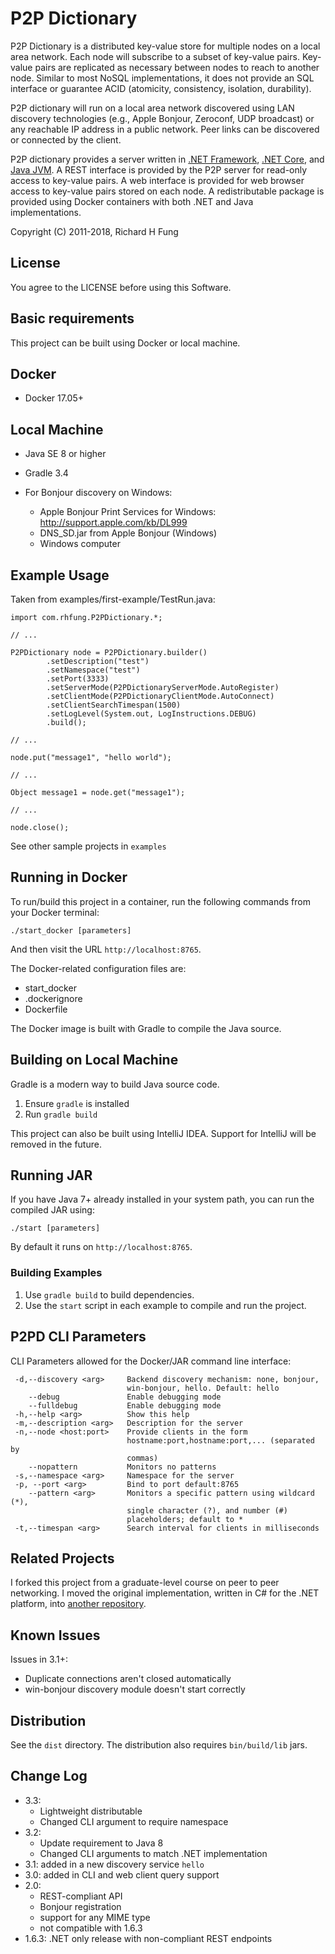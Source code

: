 P2P Dictionary
==============

P2P Dictionary is a distributed key-value store for multiple nodes
on a local area network. Each node will subscribe to 
a subset of key-value pairs. Key-value pairs are replicated as necessary
between nodes to reach to another node. Similar to most 
NoSQL implementations, it does not provide an SQL interface or
guarantee ACID (atomicity, consistency, isolation, durability).

P2P dictionary will run on a local area network discovered using 
LAN discovery technologies (e.g., Apple Bonjour, Zeroconf, UDP broadcast)
or any reachable IP address in a public network. Peer links can be discovered
or connected by the client.

P2P dictionary provides a server written in 
[.NET Framework](https://github.com/rhfung/p2p-dictionary-csharp), 
[.NET Core](https://github.com/rhfung/p2p-dictionary-csharp),
and [Java JVM](https://github.com/rhfung/p2p-dictionary). 
A REST interface is provided by the P2P server for read-only access
to key-value pairs. A web interface is provided for web browser access 
to key-value pairs stored on each node. A redistributable package is provided
using Docker containers with both .NET and Java implementations.

Copyright (C) 2011-2018, Richard H Fung

License
-------

You agree to the LICENSE before using this Software.

Basic requirements
------------------

This project can be built using Docker or local machine.

## Docker
* Docker 17.05+

## Local Machine
* Java SE 8 or higher

* Gradle 3.4

* For Bonjour discovery on Windows:
  * Apple Bonjour Print Services for Windows: http://support.apple.com/kb/DL999
  * DNS_SD.jar from Apple Bonjour (Windows)
  * Windows computer

Example Usage
-------------

Taken from examples/first-example/TestRun.java:

    import com.rhfung.P2PDictionary.*;

    // ...

    P2PDictionary node = P2PDictionary.builder()
            .setDescription("test")
            .setNamespace("test")
            .setPort(3333)
            .setServerMode(P2PDictionaryServerMode.AutoRegister)
            .setClientMode(P2PDictionaryClientMode.AutoConnect)
            .setClientSearchTimespan(1500)
            .setLogLevel(System.out, LogInstructions.DEBUG)
            .build();

    // ...

    node.put("message1", "hello world");

    // ...

    Object message1 = node.get("message1");

    // ...

    node.close();

See other sample projects in `examples`

Running in Docker
-----------------

To run/build this project in a container, run the following commands from your Docker terminal:

    ./start_docker [parameters]

And then visit the URL ```http://localhost:8765```.

The Docker-related configuration files are:

* start_docker
* .dockerignore
* Dockerfile

The Docker image is built with Gradle to compile the Java source.

Building on Local Machine
------------------------

Gradle is a modern way to build Java source code.
1. Ensure `gradle` is installed
2. Run `gradle build`

This project can also be built using IntelliJ IDEA. Support for IntelliJ will be removed in the future.

## Running JAR

If you have Java 7+ already installed in your system path, you can run the compiled JAR using:

    ./start [parameters]

By default it runs on ```http://localhost:8765```.

### Building Examples

1. Use `gradle build` to build dependencies.
2. Use the `start` script in each example to compile and run the project.

P2PD CLI Parameters
------------------

CLI Parameters allowed for the Docker/JAR command line interface:

     -d,--discovery <arg>     Backend discovery mechanism: none, bonjour,
                              win-bonjour, hello. Default: hello
        --debug               Enable debugging mode
        --fulldebug           Enable debugging mode
     -h,--help <arg>          Show this help
     -m,--description <arg>   Description for the server
     -n,--node <host:port>    Provide clients in the form
                              hostname:port,hostname:port,... (separated by
                              commas)
        --nopattern           Monitors no patterns
     -s,--namespace <arg>     Namespace for the server
     -p, --port <arg>         Bind to port default:8765
        --pattern <arg>       Monitors a specific pattern using wildcard (*),
                              single character (?), and number (#)
                              placeholders; default to *
     -t,--timespan <arg>      Search interval for clients in milliseconds


Related Projects
----------------

I forked this project from a graduate-level course on peer to peer networking.
I moved the original implementation, written in C# for the .NET platform,
into [another repository](https://github.com/rhfung/p2p-dictionary-csharp).

Known Issues
------------

Issues in 3.1+:

* Duplicate connections aren't closed automatically
* win-bonjour discovery module doesn't start correctly

Distribution
----------------

See the `dist` directory. The distribution also requires `bin/build/lib` jars.

Change Log
----------

* 3.3:
  * Lightweight distributable
  * Changed CLI argument to require namespace
* 3.2:
  * Update requirement to Java 8
  * Changed CLI arguments to match .NET implementation
* 3.1: added in a new discovery service `hello`
* 3.0: added in CLI and web client query support
* 2.0: 
  * REST-compliant API
  * Bonjour registration
  * support for any MIME type
  * not compatible with 1.6.3
* 1.6.3: .NET only release with non-compliant REST endpoints
